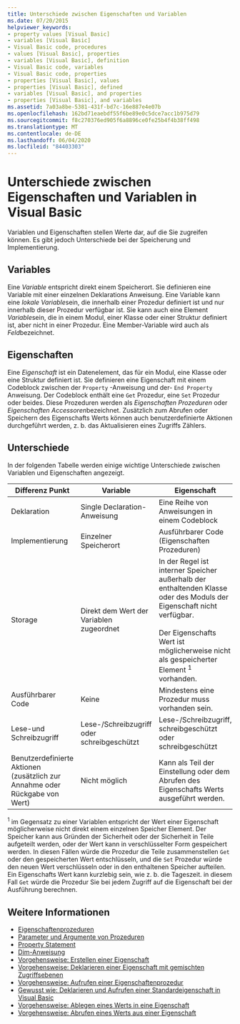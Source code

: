 ```yaml
---
title: Unterschiede zwischen Eigenschaften und Variablen
ms.date: 07/20/2015
helpviewer_keywords:
- property values [Visual Basic]
- variables [Visual Basic]
- Visual Basic code, procedures
- values [Visual Basic], properties
- variables [Visual Basic], definition
- Visual Basic code, variables
- Visual Basic code, properties
- properties [Visual Basic], values
- properties [Visual Basic], defined
- variables [Visual Basic], and properties
- properties [Visual Basic], and variables
ms.assetid: 7a03a8be-5381-431f-bd7c-16e887e4e07b
ms.openlocfilehash: 162bd71eaebdf55f6be89e0c5dce7acc1b975d79
ms.sourcegitcommit: f8c270376ed905f6a8896ce0fe25b4f4b38ff498
ms.translationtype: MT
ms.contentlocale: de-DE
ms.lasthandoff: 06/04/2020
ms.locfileid: "84403303"
---
```

# <a name="differences-between-properties-and-variables-in-visual-basic"></a>Unterschiede zwischen Eigenschaften und Variablen in Visual Basic
Variablen und Eigenschaften stellen Werte dar, auf die Sie zugreifen können. Es gibt jedoch Unterschiede bei der Speicherung und Implementierung.  
  
## <a name="variables"></a>Variables  
 Eine *Variable* entspricht direkt einem Speicherort. Sie definieren eine Variable mit einer einzelnen Deklarations Anweisung. Eine Variable kann eine *lokale Variable*sein, die innerhalb einer Prozedur definiert ist und nur innerhalb dieser Prozedur verfügbar ist. Sie kann auch eine Element *Variable*sein, die in einem Modul, einer Klasse oder einer Struktur definiert ist, aber nicht in einer Prozedur. Eine Member-Variable wird auch als *Feld*bezeichnet.  
  
## <a name="properties"></a>Eigenschaften  
 Eine *Eigenschaft* ist ein Datenelement, das für ein Modul, eine Klasse oder eine Struktur definiert ist. Sie definieren eine Eigenschaft mit einem Codeblock zwischen der `Property` -Anweisung und der- `End Property` Anweisung. Der Codeblock enthält eine `Get` Prozedur, eine `Set` Prozedur oder beides. Diese Prozeduren werden als *Eigenschaften Prozeduren* oder *Eigenschaften Accessoren*bezeichnet. Zusätzlich zum Abrufen oder Speichern des Eigenschafts Werts können auch benutzerdefinierte Aktionen durchgeführt werden, z. b. das Aktualisieren eines Zugriffs Zählers.  
  
## <a name="differences"></a>Unterschiede  
 In der folgenden Tabelle werden einige wichtige Unterschiede zwischen Variablen und Eigenschaften angezeigt.  
  
|Differenz Punkt|Variable|Eigenschaft|  
|-------------------------|--------------|--------------|  
|Deklaration|Single Declaration-Anweisung|Eine Reihe von Anweisungen in einem Codeblock|  
|Implementierung|Einzelner Speicherort|Ausführbarer Code (Eigenschaften Prozeduren)|  
|Storage|Direkt dem Wert der Variablen zugeordnet|In der Regel ist interner Speicher außerhalb der enthaltenden Klasse oder des Moduls der Eigenschaft nicht verfügbar.<br /><br /> Der Eigenschafts Wert ist möglicherweise nicht als gespeicherter Element <sup>1</sup> vorhanden.|  
|Ausführbarer Code|Keine|Mindestens eine Prozedur muss vorhanden sein.|  
|Lese-und Schreibzugriff|Lese-/Schreibzugriff oder schreibgeschützt|Lese-/Schreibzugriff, schreibgeschützt oder schreibgeschützt|  
|Benutzerdefinierte Aktionen (zusätzlich zur Annahme oder Rückgabe von Wert)|Nicht möglich|Kann als Teil der Einstellung oder dem Abrufen des Eigenschafts Werts ausgeführt werden.|  
  
 <sup>1</sup> im Gegensatz zu einer Variablen entspricht der Wert einer Eigenschaft möglicherweise nicht direkt einem einzelnen Speicher Element. Der Speicher kann aus Gründen der Sicherheit oder der Sicherheit in Teile aufgeteilt werden, oder der Wert kann in verschlüsselter Form gespeichert werden. In diesen Fällen würde die Prozedur die Teile zusammenstellen `Get` oder den gespeicherten Wert entschlüsseln, und die `Set` Prozedur würde den neuen Wert verschlüsseln oder in den enthaltenen Speicher aufteilen. Ein Eigenschafts Wert kann kurzlebig sein, wie z. b. die Tageszeit. in diesem Fall `Get` würde die Prozedur Sie bei jedem Zugriff auf die Eigenschaft bei der Ausführung berechnen.  
  
## <a name="see-also"></a>Weitere Informationen

- [Eigenschaftenprozeduren](./property-procedures.md)
- [Parameter und Argumente von Prozeduren](./procedure-parameters-and-arguments.md)
- [Property Statement](../../../language-reference/statements/property-statement.md)
- [Dim-Anweisung](../../../language-reference/statements/dim-statement.md)
- [Vorgehensweise: Erstellen einer Eigenschaft](./how-to-create-a-property.md)
- [Vorgehensweise: Deklarieren einer Eigenschaft mit gemischten Zugriffsebenen](./how-to-declare-a-property-with-mixed-access-levels.md)
- [Vorgehensweise: Aufrufen einer Eigenschaftenprozedur](./how-to-call-a-property-procedure.md)
- [Gewusst wie: Deklarieren und Aufrufen einer Standardeigenschaft in Visual Basic](./how-to-declare-and-call-a-default-property.md)
- [Vorgehensweise: Ablegen eines Werts in eine Eigenschaft](./how-to-put-a-value-in-a-property.md)
- [Vorgehensweise: Abrufen eines Werts aus einer Eigenschaft](./how-to-get-a-value-from-a-property.md)
